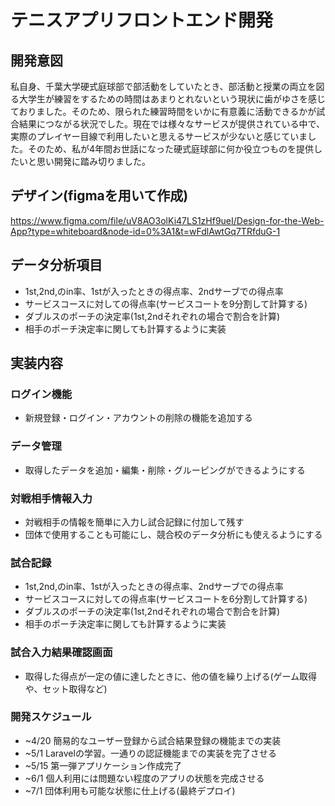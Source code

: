 # テニスアプリフロントエンド開発

## 開発意図
私自身、千葉大学硬式庭球部で部活動をしていたとき、部活動と授業の両立を図る大学生が練習をするための時間はあまりとれないという現状に歯がゆさを感じておりました。そのため、限られた練習時間をいかに有意義に活動できるかが試合結果につながる状況でした。現在では様々なサービスが提供されている中で、実際のプレイヤー目線で利用したいと思えるサービスが少ないと感じていました。そのため、私が4年間お世話になった硬式庭球部に何か役立つものを提供したいと思い開発に踏み切りました。

## デザイン(figmaを用いて作成)
https://www.figma.com/file/uV8AO3olKi47LS1zHf9ueI/Design-for-the-Web-App?type=whiteboard&node-id=0%3A1&t=wFdlAwtGq7TRfduG-1

## データ分析項目

- 1st,2nd,のin率、1stが入ったときの得点率、2ndサーブでの得点率
- サービスコースに対しての得点率(サービスコートを9分割して計算する)
- ダブルスのポーチの決定率(1st,2ndそれぞれの場合で割合を計算)
- 相手のポーチ決定率に関しても計算するように実装

## 実装内容

### ログイン機能
- 新規登録・ログイン・アカウントの削除の機能を追加する

### データ管理
- 取得したデータを追加・編集・削除・グルーピングができるようにする

### 対戦相手情報入力
- 対戦相手の情報を簡単に入力し試合記録に付加して残す
- 団体で使用することも可能にし、競合校のデータ分析にも使えるようにする

### 試合記録
- 1st,2nd,のin率、1stが入ったときの得点率、2ndサーブでの得点率
- サービスコースに対しての得点率(サービスコートを6分割して計算する)
- ダブルスのポーチの決定率(1st,2ndそれぞれの場合で割合を計算)
- 相手のポーチ決定率に関しても計算するように実装

### 試合入力結果確認画面
- 取得した得点が一定の値に達したときに、他の値を繰り上げる(ゲーム取得や、セット取得など)

### 開発スケジュール
- ~4/20 簡易的なユーザー登録から試合結果登録の機能までの実装
- ~5/1 Laravelの学習。一通りの認証機能までの実装を完了させる
- ~5/15 第一弾アプリケーション作成完了
- ~6/1 個人利用には問題ない程度のアプリの状態を完成させる
- ~7/1 団体利用も可能な状態に仕上げる(最終デプロイ)